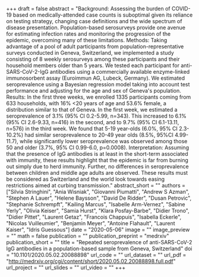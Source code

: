 +++
draft = false
abstract = "Background: Assessing the burden of COVID-19 based on medically-attended case counts is suboptimal given its reliance on testing strategy, changing case definitions and the wide spectrum of disease presentation. Population-based serosurveys provide one avenue for estimating infection rates and monitoring the progression of the epidemic, overcoming many of these limitations. Methods: Taking advantage of a pool of adult participants from population-representative surveys conducted in Geneva, Switzerland, we implemented a study consisting of 8 weekly serosurveys among these participants and their household members older than 5 years. We tested each participant for anti-SARS-CoV-2-IgG antibodies using a commercially available enzyme-linked immunosorbent assay (Euroimmun AG, Lubeck, Germany). We estimated seroprevalence using a Bayesian regression model taking into account test performance and adjusting for the age and sex of Geneva's population. Results: In the first three weeks, we enrolled 1335 participants coming from 633 households, with 16% <20 years of age and 53.6% female, a distribution similar to that of Geneva. In the first week, we estimated a seroprevalence of 3.1% (95% CI 0.2-5.99, n=343). This increased to 6.1% (95% CI 2.6-9.33, n=416) in the second, and to 9.7% (95% CI 6.1-13.11, n=576) in the third week. We found that 5-19 year-olds (6.0%, 95% CI 2.3-10.2%) had similar seroprevalence to 20-49 year olds (8.5%, 95%CI 4.99-11.7), while significantly lower seroprevalence was observed among those 50 and older (3.7%, 95% CI 0.99-6.0, p=0.0008). Interpretation: Assuming that the presence of IgG antibodies is at least in the short-term associated with immunity, these results highlight that the epidemic is far from burning out simply due to herd immunity. Further, no differences in seroprevalence between children and middle age adults are observed. These results must be considered as Switzerland and the world look towards easing restrictions aimed at curbing transmission."
abstract_short = ""
authors = ["Silvia Stringhini", "Ania Wisniak", "Giovanni Piumatti", "Andrew S Azman", "Stephen A Lauer", "Helene Baysson", "David De Ridder", "Dusan Petrovic", "Stephanie Schrempft", "Kailing Marcus", "Isabelle Arm-Vernez", "Sabine Yerly", "Olivia Keiser", "Samia Hurst", "Klara Posfay-Barbe", "Didier Trono", "Didier Pittet", "Laurent Getaz", "Francois Chappuis", "Isabella Eckerle", "Nicolas Vuilleumier", "Benjamin Meyer", "Antoine Flahault", "Laurent Kaiser", "Idris Guessous"]
date = "2020-05-06"
image = ""
image_preview = ""
math = false
publication = ""
publication_preprint = "medrxiv"
publication_short = ""
title = "Repeated seroprevalence of anti-SARS-CoV-2 IgG antibodies in a population-based sample from Geneva, Switzerland"
doi = "10.1101/2020.05.02.20088898"
url_code = ""
url_dataset = ""
url_pdf = "http://medrxiv.org/cgi/content/short/2020.05.02.20088898.full.pdf"
url_project = ""
url_slides = ""
url_video = ""
+++